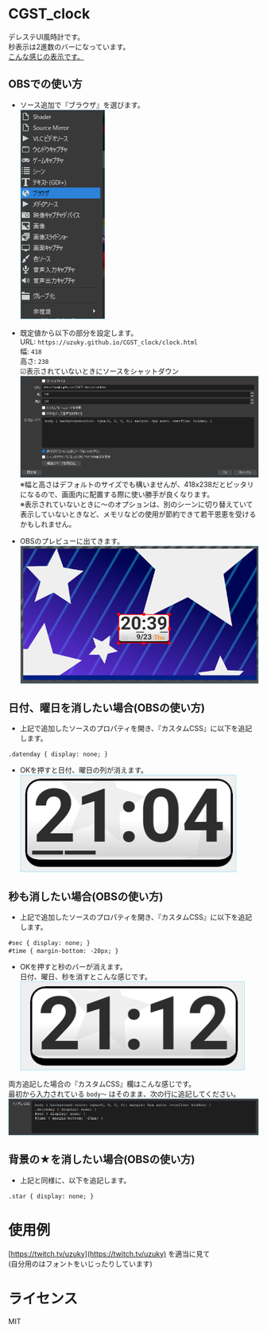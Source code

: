 # CGST_clock
デレステUI風時計です。  
秒表示は2進数のバーになっています。  
[こんな感じの表示です。](https://uzuky.github.io/CGST_clock/clock.html)

## OBSでの使い方  
- ソース追加で『ブラウザ』を選びます。  
![](/readme_img/source.png)  

- 既定値から以下の部分を設定します。  
URL: `https://uzuky.github.io/CGST_clock/clock.html`  
幅: `418`  
高さ: `238`  
☑表示されていないときにソースをシャットダウン  
![](/readme_img/setting.png)  
※幅と高さはデフォルトのサイズでも構いませんが、418x238だとピッタリになるので、画面内に配置する際に使い勝手が良くなります。  
※表示されていないときに～のオプションは、別のシーンに切り替えていて表示していないときなど、メモリなどの使用が節約できて若干恩恵を受けるかもしれません。  

- OBSのプレビューに出てきます。  
![](/readme_img/preview.png)  
  
## 日付、曜日を消したい場合(OBSの使い方)  
- 上記で追加したソースのプロパティを開き、『カスタムCSS』に以下を追記します。  
```  
.datenday { display: none; }  
```  
- OKを押すと日付、曜日の列が消えます。  
![](/readme_img/clock_nodate.png)  

## 秒も消したい場合(OBSの使い方)
- 上記で追加したソースのプロパティを開き、『カスタムCSS』に以下を追記します。  
```
#sec { display: none; }
#time { margin-bottom: -20px; }
```
- OKを押すと秒のバーが消えます。  
日付、曜日、秒を消すとこんな感じです。  
![](/readme_img/clock_nodatesec.png)  

両方追記した場合の『カスタムCSS』欄はこんな感じです。  
最初から入力されている `body～` はそのまま、次の行に追記してください。  
![](/readme_img/customcss.png)

## 背景の★を消したい場合(OBSの使い方)  
- 上記と同様に、以下を追記します。
```
.star { display: none; }
```


# 使用例  
[https://twitch.tv/uzuky](https://twitch.tv/uzuky) を適当に見て  
(自分用のはフォントをいじったりしています)  


# ライセンス  
MIT
